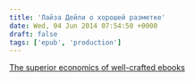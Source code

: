 ```yaml
---
title: 'Лайза Дейли о хорошей разметке'
date: Wed, 04 Jun 2014 07:54:50 +0000
draft: false
tags: ['epub', 'production']
---
```


[The superior economics of well-crafted ebooks](http://blog.safaribooksonline.com/2014/06/02/craft-ebooks/)
